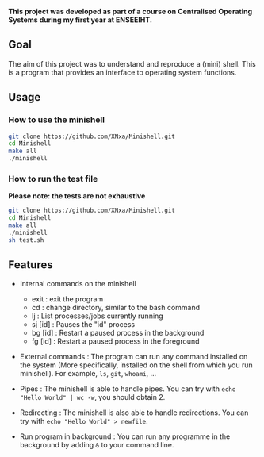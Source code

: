 **This project was developed as part of a course on Centralised Operating Systems during my first year at ENSEEIHT.**

## Goal

The aim of this project was to understand and reproduce a (mini) shell. This is a program that provides an interface to operating system functions.

## Usage

### How to use the minishell
```sh
git clone https://github.com/XNxa/Minishell.git
cd Minishell
make all
./minishell
```

### How to run the test file
**Please note: the tests are not exhaustive**
```sh
git clone https://github.com/XNxa/Minishell.git
cd Minishell
make all
./minishell
sh test.sh
```

## Features

- Internal commands on the minishell
  - exit : exit the program
  - cd : change directory, similar to the bash command
  - lj : List processes/jobs currently running
  - sj \[id\] : Pauses the "id" process
  - bg \[id\] : Restart a paused process in the background
  - fg \[id\] : Restart a paused process in the foreground
 
- External commands :
  The program can run any command installed on the system (More specifically, installed on the shell from which you run minishell).
  For example, `ls`, `git`, `whoami`, ...

- Pipes :
  The minishell is able to handle pipes. You can try with `echo "Hello World" | wc -w`, you should obtain 2.

- Redirecting :
  The minishell is also able to handle redirections. You can try with `echo "Hello World" > newfile`.

- Run program in background :
 You can run any programme in the background by adding `&` to your command line.

